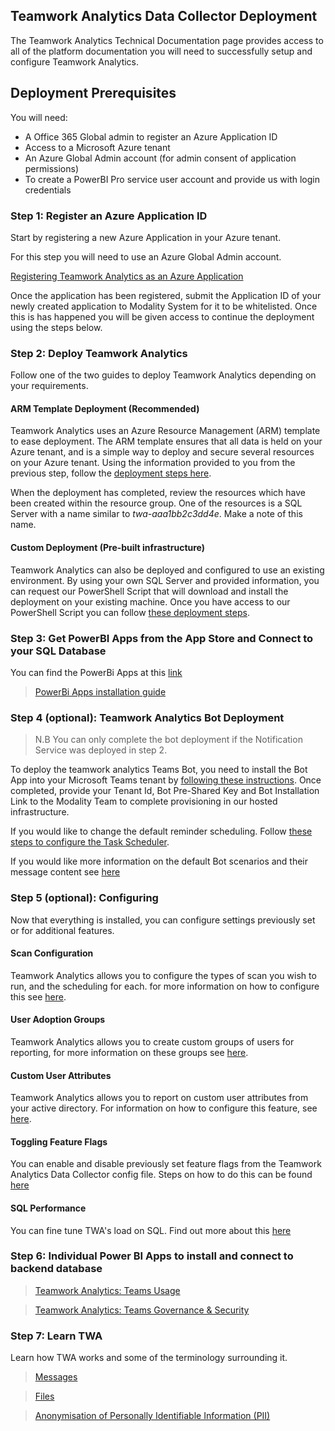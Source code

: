 ## Teamwork Analytics Data Collector Deployment

The Teamwork Analytics Technical Documentation page provides access to all of the platform documentation you will need to successfully setup and configure Teamwork Analytics.

## Deployment Prerequisites

You will need:

- A Office 365 Global admin to register an Azure Application ID
- Access to a Microsoft Azure tenant
- An Azure Global Admin account (for admin consent of application permissions)
- To create a PowerBI Pro service user account and provide us with login credentials

### Step 1: Register an Azure Application ID

Start by registering a new Azure Application in your Azure tenant. 

For this step you will need to use an Azure Global Admin account. 

[Registering Teamwork Analytics as an Azure Application](registerapplication.md)

Once the application has been registered, submit the Application ID of your newly created application to Modality System for it to be whitelisted. Once this is has happened you will be given access to continue the deployment using the steps below.

### Step 2: Deploy Teamwork Analytics

Follow one of the two guides to deploy Teamwork Analytics depending on your requirements.

#### ARM Template Deployment (Recommended)

Teamwork Analytics uses an Azure Resource Management (ARM) template to ease deployment. The ARM template ensures that all data is held on your Azure tenant, and is a simple way to deploy and secure several resources on your Azure tenant. Using the information provided to you from the previous step, follow the [deployment steps here](deploytwa.md).

When the deployment has completed, review the resources which have been created within the resource group. One of the resources is a SQL Server with a name similar to *twa-aaa1bb2c3dd4e*. Make a note of this name.

#### Custom Deployment (Pre-built infrastructure)

Teamwork Analytics can also be deployed and configured to use an existing environment. By using your own SQL Server and provided information, you can request our PowerShell Script that will download and install the deployment on your existing machine. Once you have access to our PowerShell Script you can follow [these deployment steps](customDeploytwa).

### Step 3: Get PowerBI Apps from the App Store and Connect to your SQL Database

You can find the PowerBi Apps at this [link](https://modalitysoftware.com/twa) 

>[PowerBi Apps installation guide](PowerBIAppsAdminInstallGuide.md)

### Step 4 (optional): Teamwork Analytics Bot Deployment

>N.B You can only complete the bot deployment if the Notification Service was deployed in step 2.

To deploy the teamwork analytics Teams Bot, you need to install the Bot App into your Microsoft Teams tenant by [following these instructions](deployteamsapp.md). Once completed, provide your Tenant Id, Bot Pre-Shared Key and Bot Installation Link to the Modality Team to complete provisioning in our hosted infrastructure.

If you would like to change the default reminder scheduling. Follow [these steps to configure the Task Scheduler](NotificationTaskScheduling.md).

If you would like more information on the default Bot scenarios and their message content see [here](BotsContent.md)

### Step 5 (optional): Configuring 

Now that everything is installed, you can configure settings previously set or for additional features.

#### Scan Configuration

Teamwork Analytics allows you to configure the types of scan you wish to run, and the scheduling for each. for more information on how to configure this see [here](scan-configuration.md).

#### User Adoption Groups

Teamwork Analytics allows you to create custom groups of users for reporting, for more information on these groups see [here](UserAdoptionGroups.md).

#### Custom User Attributes

Teamwork Analytics allows you to report on custom user attributes from your active directory. For information on how to configure this feature, see [here](CustomUserAttributes.md).

#### Toggling Feature Flags

You can enable and disable previously set feature flags from the Teamwork Analytics Data Collector config file. Steps on how to do this can be found [here](ChangingFeatureFlags.md)

#### SQL Performance
You can fine tune TWA's load on SQL. Find out more about this [here](sql-performance.md)



### Step 6: Individual Power BI Apps to install and connect to backend database
>[Teamwork Analytics: Teams Usage](ModalityTeamsUsage.md)

>[Teamwork Analytics: Teams Governance & Security](ModalityTeamsGovernanceAndSecurity.md)

### Step 7: Learn TWA
Learn how TWA works and some of the terminology surrounding it.
>[Messages](messages.md)

>[Files](files.md)

>[Anonymisation of Personally Identifiable Information (PII)](Anonymisation.md)
